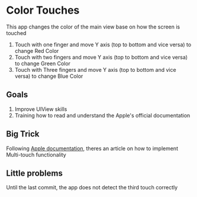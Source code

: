 # Color Touches

This app changes the color of the main view base on how the screen is touched
1. Touch with one finger and move Y axis (top to bottom and vice versa) to change Red Color
2. Touch with two fingers and move Y axis (top to bottom and vice versa) to change Green Color
2. Touch with Three fingers and move Y axis (top to bottom and vice versa) to change Blue Color

## Goals

1. Improve UIView skills
2. Training how to read and understand the Apple's official documentation


## Big Trick
Following [Apple documentation](https://developer.apple.com/documentation/uikit/touches_presses_and_gestures/handling_touches_in_your_view/implementing_a_multi-touch_app), theres an article on how to implement Multi-touch functionality

## Little problems
Until the last commit, the app does not detect the third touch correctly
